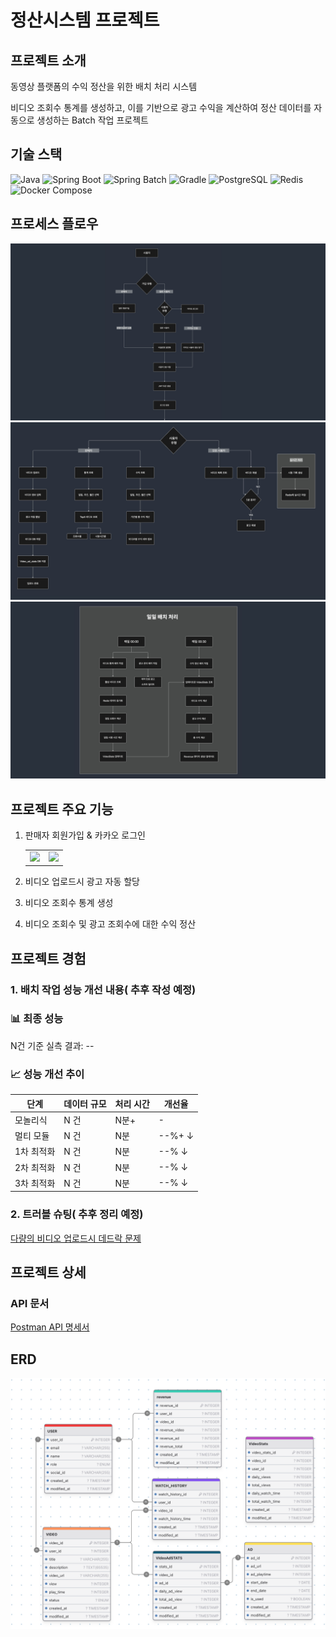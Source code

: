 # 정산시스템 프로젝트

## 프로젝트 소개
동영상 플랫폼의 수익 정산을 위한 배치 처리 시스템

비디오 조회수 통계를 생성하고, 이를 기반으로 광고 수익을 계산하여 정산 데이터를 자동으로 생성하는 Batch 작업 프로젝트

## 기술 스택

![Java](https://img.shields.io/badge/Java-21-007396?style=for-the-badge&logo=java)
![Spring Boot](https://img.shields.io/badge/Spring_Boot-3.2.2-6DB33F?style=for-the-badge&logo=spring-boot)
![Spring Batch](https://img.shields.io/badge/Spring_Batch-5.1.0-6DB33F?style=for-the-badge&logo=spring)
![Gradle](https://img.shields.io/badge/Gradle-8.8-02303A?style=for-the-badge&logo=gradle)
![PostgreSQL](https://img.shields.io/badge/PostgreSQL-15-336791?style=for-the-badge&logo=postgresql)
![Redis](https://img.shields.io/badge/Redis-6-D82C20?style=for-the-badge&logo=redis)
![Docker Compose](https://img.shields.io/badge/Docker_Compose-3.8-2496ED?style=for-the-badge&logo=docker)


## 프로세스 플로우
![사용자 인증 플로우](./docs/images/user-auth-flow.png)
![사용자 유형별 기능 플로우](./docs/images/user-type-flow.png)
![일일 배치 처리](./docs/images/daily-batch-flow.png)

## 프로젝트 주요 기능 
1. 판매자 회원가입 & 카카오 로그인
   <table>
     <tr>
       <td><img src="https://github.com/user-attachments/assets/4a388fb5-7830-4c26-99a0-6ac7ce1c3624" width="400"/></td>
       <td><img src="https://github.com/user-attachments/assets/bf6a5c8f-18d1-40d5-84a5-e639af833873" width="400"/></td>
     </tr>
   </table>

2. 비디오 업로드시 광고 자동 할당

3. 비디오 조회수 통계 생성
  
4. 비디오 조회수 및 광고 조회수에 대한 수익 정산

## 프로젝트 경험
### 1. 배치 작업 성능 개선 내용( 추후 작성 예정)

### 📊 최종 성능

N건 기준 실측 결과: --

### 📈 성능 개선 추이

| 단계 | 데이터 규모 | 처리 시간 | 개선율 |
|------|------------|-----------|--------|
| 모놀리식 | N 건 | N분+ | - |
| 멀티 모듈 | N 건 | N분 | --%+ ↓ |
| 1차 최적화 | N 건 | N분 | --% ↓ |
| 2차 최적화 | N 건 | N분 | --% ↓ |
| 3차 최적화 | N 건 | N분 | --% ↓ |

### 2. 트러블 슈팅( 추후 정리 예정)
[다량의 비디오 업로드시 데드락 문제](https://political-tray-5d5.notion.site/7b524eec7b5c42f780488f462b53f05a?pvs=4)

## 프로젝트 상세

### API 문서

[Postman API 명세서](https://documenter.getpostman.com/view/37736920/2sAXjQ1VVz)




## ERD
![ERD](./docs/images/settlement-table.png)
